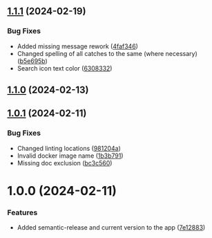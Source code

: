 ## [1.1.1](https://github.com/jo-gross/Cocktail-Manager/compare/v1.1.0...v1.1.1) (2024-02-19)


### Bug Fixes

* Added missing message rework ([4faf346](https://github.com/jo-gross/Cocktail-Manager/commit/4faf34606879697dc11c61955ff5f8897bf01b1d))
* Changed spelling of all catches to the same (where necessary) ([b5e695b](https://github.com/jo-gross/Cocktail-Manager/commit/b5e695b5994120ffb709a1065c823c7d762b2497))
* Search icon text color ([6308332](https://github.com/jo-gross/Cocktail-Manager/commit/63083324846277b10b8eaf69885a289e5d8da5d9))

## [1.1.0](https://github.com/jo-gross/Cocktail-Manager/compare/v1.0.1...v1.1.0) (2024-02-13)

## [1.0.1](https://github.com/jo-gross/Cocktail-Manager/compare/v1.0.0...v1.0.1) (2024-02-11)


### Bug Fixes

* Changed linting locations ([981204a](https://github.com/jo-gross/Cocktail-Manager/commit/981204a30c82f71e5d96d67209728865081a2467))
* Invalid docker image name ([1b3b791](https://github.com/jo-gross/Cocktail-Manager/commit/1b3b79132bfabf79eaa516a6388ab6f50a614cf7))
* Missing doc exclusion ([bc3c560](https://github.com/jo-gross/Cocktail-Manager/commit/bc3c560591a701eaaff84551bfe7312dd605b811))

# 1.0.0 (2024-02-11)


### Features

* Added semantic-release and current version to the app ([7e12883](https://github.com/jo-gross/Cocktail-Manager/commit/7e12883c476e2b4dfc57b01bd6aa2bddf722f675))
